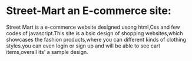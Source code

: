 # Street-Mart an E-commerce site:
Street Mart is a e-commerce website designed usong html,Css and few codes of javascript.This site is a bsic design of shopping websites,which showcases the fashion products,where you can different kinds of clothing styles.you can even login or sign up and will be able to see cart items,overall its' a sample design.

